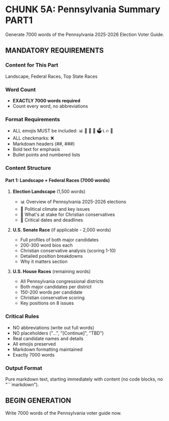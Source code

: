 # CHUNK 5A: Pennsylvania Summary PART1

Generate 7000 words of the Pennsylvania 2025-2026 Election Voter Guide.

## MANDATORY REQUIREMENTS

### Content for This Part
Landscape, Federal Races, Top State Races

### Word Count
- **EXACTLY 7000 words required**
- Count every word, no abbreviations

### Format Requirements
-  ALL emojis MUST be included: 📊 🔴 🎯 📅 🗳️ 📞 🔥 🙏
-  ALL checkmarks:  ❌
-  Markdown headers (##, ###)
-  Bold text for emphasis
-  Bullet points and numbered lists

### Content Structure

#### Part 1: Landscape + Federal Races (7000 words)

1. **Election Landscape** (1,500 words)
   - 📊 Overview of Pennsylvania 2025-2026 elections
   - 🔴 Political climate and key issues
   - 🎯 What's at stake for Christian conservatives
   - 📅 Critical dates and deadlines

2. **U.S. Senate Race** (if applicable - 2,000 words)
   - Full profiles of both major candidates
   - 200-300 word bios each
   - Christian conservative analysis (scoring 1-10)
   - Detailed position breakdowns
   - Why it matters section

3. **U.S. House Races** (remaining words)
   - All Pennsylvania congressional districts
   - Both major candidates per district
   - 150-200 words per candidate
   - Christian conservative scoring
   - Key positions on 8 issues

### Critical Rules
-  NO abbreviations (write out full words)
-  NO placeholders ("...", "[Continue]", "TBD")
-  Real candidate names and details
-  All emojis preserved
-  Markdown formatting maintained
-  Exactly 7000 words

### Output Format
Pure markdown text, starting immediately with content (no code blocks, no "```markdown").

## BEGIN GENERATION
Write 7000 words of the Pennsylvania voter guide now.
